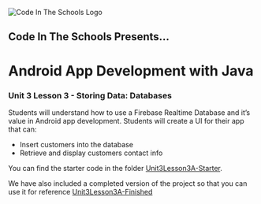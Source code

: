 ![Code In The Schools Logo](https://static1.squarespace.com/static/5880dd4dd482e9da5c3bf1ea/t/588247a81e5b6c7358563ed0/1623673519694/?format=600w)
## Code In The Schools Presents...

# Android App Development with Java

### Unit 3 Lesson 3 - Storing Data: Databases

Students will understand how to use a Firebase Realtime Database and it’s value in Android app development. Students will create a UI for their app that can:
- Insert customers into the database
- Retrieve and display customers contact info


You can find the starter code in the folder [Unit3Lesson3A-Starter](./Unit3Lesson3A-Starter/).

We have also included a completed version of the project so that you can use it for reference [Unit3Lesson3A-Finished](./Unit3Lesson3A-Finished/)

